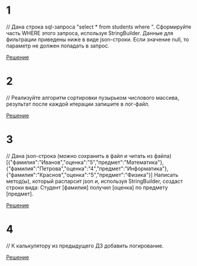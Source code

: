 
# 1 

// Дана строка sql-запроса "select * from students where ". Сформируйте часть WHERE этого запроса, используя StringBuilder. Данные для фильтрации приведены ниже в виде json-строки.
Если значение null, то параметр не должен попадать в запрос.

[Решение](../Example_001/Task_1.java)

# 2 

// Реализуйте алгоритм сортировки пузырьком числового массива, результат после каждой итерации запишите в лог-файл.

[Решение](../Example_002/Task_2.java)

# 3

// Дана json-строка (можно сохранить в файл и читать из файла)
[{"фамилия":"Иванов","оценка":"5","предмет":"Математика"},{"фамилия":"Петрова","оценка":"4","предмет":"Информатика"},{"фамилия":"Краснов","оценка":"5","предмет":"Физика"}]
Написать метод(ы), который распарсит json и, используя StringBuilder, создаст строки вида: Студент [фамилия] получил [оценка] по предмету [предмет].

[Решение](../Example_003/Task_3.java)

# 4

// К калькулятору из предыдущего ДЗ добавить логирование.

[Решение](../Example_004/Task_4.java)